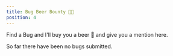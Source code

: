 ```yaml
---
title: Bug Beer Bounty 🐞🍺
position: 4
---
```


Find a Bug and I'll buy you a beer 🍻 and give you a mention here.

So far there have been no bugs submitted.
